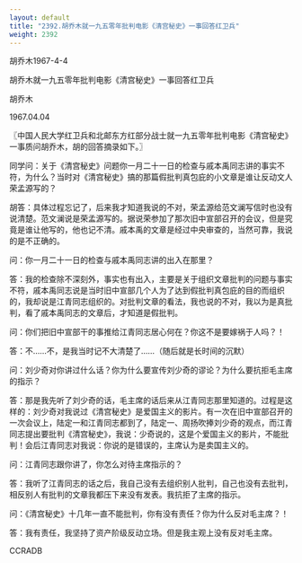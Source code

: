 ```yaml
---
layout: default
title: "2392.胡乔木就一九五零年批判电影《清宫秘史》一事回答红卫兵"
weight: 2392
---
```


胡乔木1967-4-4

胡乔木就一九五零年批判电影《清宫秘史》一事回答红卫兵

胡乔木

1967.04.04

〖中国人民大学红卫兵和北邮东方红部分战士就一九五零年批判电影《清宫秘史》一事质问胡乔木，胡的回答摘录如下。〗

同学问：关于《清宫秘史》问题你一月二十一日的检查与戚本禹同志讲的事实不符，为什么？当时对《清宫秘史》搞的那篇假批判真包庇的小文章是谁让反动文人荣孟源写的？

胡答：具体过程忘记了，后来我才知道我说的不对，荣孟源给范文澜写信时也没有说清楚。范文澜说是荣孟源写的。据说荣参加了那次旧中宣部召开的会议，但是究竟是谁让他写的，他也记不清。戚本禹的文章是经过中央审查的，当然可靠，我说的是不正确的。

问：你一月二十一日的检查与戚本禹同志讲的出入在那里？

答：我的检查除不深刻外，事实也有出入，主要是关于组织文章批判的问题与事实不符，戚本禹同志说是当时旧中宣部几个人为了达到假批判真包庇的目的而组织的，我却说是江青同志组织的。对批判文章的看法，我也说的不对，我以为是真批判，看了戚本禹同志的文章后，才知道是假批判。

问：你们把旧中宣部干的事推给江青同志居心何在？你这不是要嫁祸于人吗？！

答：不……不，是我当时记不大清楚了……（随后就是长时间的沉默）

问：刘少奇对你讲过什么话？你为什么要宣传刘少奇的谬论？为什么要抗拒毛主席的指示？

答：那是我先听了刘少奇的话，毛主席的话后来从江青同志那里知道的。过程是这样的：刘少奇对我说过《清宫秘史》是爱国主义的影片。有一次在旧中宣部召开的一次会议上，陆定一和江青同志都到了，陆定一、周扬吹捧刘少奇的观点，而江青同志提出要批判《清宫秘史》，我说：少奇说的，这是个爱国主义的影片，不能批判！会后江青同志对我说：你说的是错误的，主席认为是卖国主义的。

问：江青同志跟你讲了，你怎么对待主席指示的？

答：我听了江青同志的话之后，我自己没有去组织别人批判，自己也没有去批判，相反别人有批判的文章我都压下来没有发表。我抗拒了主席的指示。

问：《清宫秘史》十几年一直不能批判，你有没有责任？你为什么反对毛主席？！

答：我有责任，我坚持了资产阶级反动立场。但是我主观上没有反对毛主席。

CCRADB

